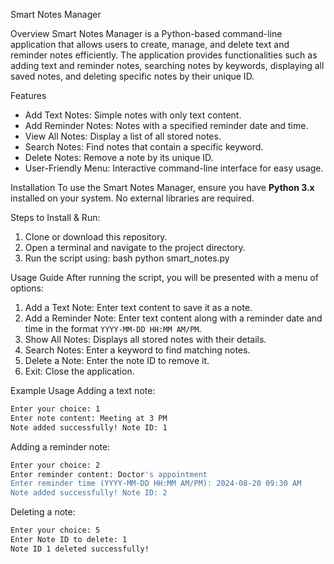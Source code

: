 Smart Notes Manager

Overview
Smart Notes Manager is a Python-based command-line application that allows users to create, manage, and delete text and reminder notes efficiently. The application provides functionalities such as adding text and reminder notes, searching notes by keywords, displaying all saved notes, and deleting specific notes by their unique ID.

Features
- Add Text Notes: Simple notes with only text content.
- Add Reminder Notes: Notes with a specified reminder date and time.
- View All Notes: Display a list of all stored notes.
- Search Notes: Find notes that contain a specific keyword.
- Delete Notes: Remove a note by its unique ID.
- User-Friendly Menu: Interactive command-line interface for easy usage.

Installation
To use the Smart Notes Manager, ensure you have **Python 3.x** installed on your system. No external libraries are required.

Steps to Install & Run:
1. Clone or download this repository.
2. Open a terminal and navigate to the project directory.
3. Run the script using:
   bash
   python smart_notes.py
   

Usage Guide
After running the script, you will be presented with a menu of options:

1. Add a Text Note: Enter text content to save it as a note.
2. Add a Reminder Note: Enter text content along with a reminder date and time in the format `YYYY-MM-DD HH:MM AM/PM`.
3. Show All Notes: Displays all stored notes with their details.
4. Search Notes: Enter a keyword to find matching notes.
5. Delete a Note: Enter the note ID to remove it.
6. Exit: Close the application.

Example Usage
Adding a text note:
```bash
Enter your choice: 1
Enter note content: Meeting at 3 PM
Note added successfully! Note ID: 1
```

Adding a reminder note:
```bash
Enter your choice: 2
Enter reminder content: Doctor's appointment
Enter reminder time (YYYY-MM-DD HH:MM AM/PM): 2024-08-20 09:30 AM
Note added successfully! Note ID: 2
```

Deleting a note:
```bash
Enter your choice: 5
Enter Note ID to delete: 1
Note ID 1 deleted successfully!
```



